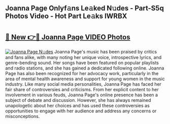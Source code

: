 ## Joanna Page Onlyf𝚊ns Le𝚊ked N𝚞des - Part-S5q Photos Video - Hot Part Le𝚊ks IWRBX

# <h2><a href="http://ab68597.deff.icu/?id=Joanna+Page">🔗 New 👉🔴 Joanna Page VIDEO Photos</a></h2>

[![Joanna Page N𝚞des](https://i.imgur.com/rIISA9y.gif)](http://ab68597.deff.icu/?id=Joanna+Page)
Joanna Page's music has been praised by critics and fans alike, with many noting her unique voice, introspective lyrics, and genre-bending sound. Her songs have been featured on popular playlists and radio stations, and she has gained a dedicated following online. Joanna Page has also been recognized for her advocacy work, particularly in the area of mental health awareness and support for young women in the music industry. Like many social media personalities, Joanna Page has faced her fair share of controversies and criticisms. From her explicit content to her involvement in various feuds, Joanna Page's online presence has been a subject of debate and discussion. However, she has always remained unapologetic about her choices and has used these controversies as opportunities to engage with her audience and address any concerns or misconceptions.
